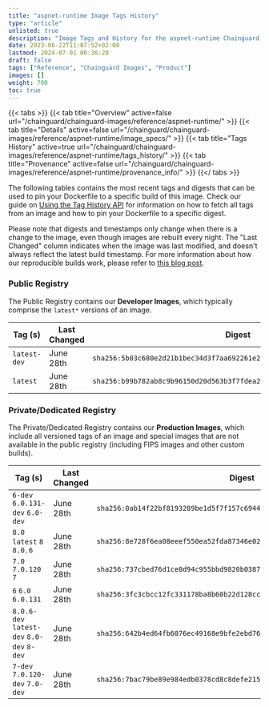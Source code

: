 ```yaml
---
title: "aspnet-runtime Image Tags History"
type: "article"
unlisted: true
description: "Image Tags and History for the aspnet-runtime Chainguard Image"
date: 2023-06-22T11:07:52+02:00
lastmod: 2024-07-01 00:36:20
draft: false
tags: ["Reference", "Chainguard Images", "Product"]
images: []
weight: 700
toc: true
---
```


{{< tabs >}}
{{< tab title="Overview" active=false url="/chainguard/chainguard-images/reference/aspnet-runtime/" >}}
{{< tab title="Details" active=false url="/chainguard/chainguard-images/reference/aspnet-runtime/image_specs/" >}}
{{< tab title="Tags History" active=true url="/chainguard/chainguard-images/reference/aspnet-runtime/tags_history/" >}}
{{< tab title="Provenance" active=false url="/chainguard/chainguard-images/reference/aspnet-runtime/provenance_info/" >}}
{{</ tabs >}}

The following tables contains the most recent tags and digests that can be used to pin your Dockerfile to a specific build of this image. Check our guide on [Using the Tag History API](/chainguard/chainguard-images/using-the-tag-history-api/) for information on how to fetch all tags from an image and how to pin your Dockerfile to a specific digest.

Please note that digests and timestamps only change when there is a change to the image, even though images are rebuilt every night. The "Last Changed" column indicates when the image was last modified, and doesn't always reflect the latest build timestamp. For more information about how our reproducible builds work, please refer to [this blog post](https://www.chainguard.dev/unchained/reproducing-chainguards-reproducible-image-builds).

### Public Registry
The Public Registry contains our **Developer Images**, which typically comprise the `latest*` versions of an image.

| Tag (s)       | Last Changed | Digest                                                                    |
|---------------|--------------|---------------------------------------------------------------------------|
|  `latest-dev` | June 28th    | `sha256:5b03c680e2d21b1bec34d3f7aa692261e2de362af242b2013257817a6f0fdf6d` |
|  `latest`     | June 28th    | `sha256:b99b782ab8c9b96150d20d563b3f7fdea2ce326acd398dc5cf6403814e55bfb0` |


### Private/Dedicated Registry
The Private/Dedicated Registry contains our **Production Images**, which include all versioned tags of an image and special images that are not available in the public registry (including FIPS images and other custom builds).

| Tag (s)                                     | Last Changed | Digest                                                                    |
|---------------------------------------------|--------------|---------------------------------------------------------------------------|
|  `6-dev` `6.0.131-dev` `6.0-dev`            | June 28th    | `sha256:0ab14f22bf8193289be1d5f7f157c69440fe8dbb2b28461d316905d5b0211188` |
|  `8.0` `latest` `8` `8.0.6`                 | June 28th    | `sha256:8e728f6ea08eeef550ea52fda87346e0287ca44f145aaa71b522e44640216d01` |
|  `7.0` `7.0.120` `7`                        | June 28th    | `sha256:737cbed76d1ce0d94c955bbd9820b038791468e8c4cf769cdc5b1f3680cefd63` |
|  `6` `6.0` `6.0.131`                        | June 28th    | `sha256:3fc3cbcc12fc331178ba8b60b22d128cc41d29f6b03af4f74ed48c675b44030c` |
|  `8.0.6-dev` `latest-dev` `8.0-dev` `8-dev` | June 28th    | `sha256:642b4ed64fb6076ec49168e9bfe2ebd763cc964684106172dc0452a95c92ce22` |
|  `7-dev` `7.0.120-dev` `7.0-dev`            | June 28th    | `sha256:7bac79be89e984edb0378cd8c8defe21563aea451c7a4324af9092f550fcd744` |

